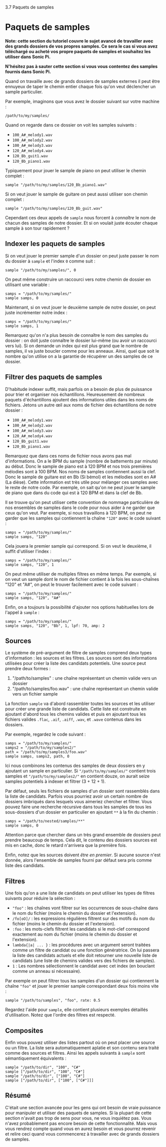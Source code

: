 3.7 Paquets de samples

# Paquets de samples

**Note: cette section du tutoriel couvre le sujet avancé de travailler avec des grands dossiers de vos propres samples. Ce sera le cas si vous avez téléchargé ou acheté vos propre paquets de samples et souhaitez les utiliser dans Sonic Pi.**

**N'hésitez pas à sauter cette section si vous vous contentez des samples fournis dans Sonic Pi.**

Quand on travaille avec de grands dossiers de samples externes il peut être ennuyeux de taper le chemin entier chaque fois qu'on veut déclencher un sample particulier.

Par exemple, imaginons que vous avez le dossier suivant sur votre machine :

```
/path/to/my/samples/
```

Quand on regarde dans ce dossier on voit les samples suivants :

* `100_A#_melody1.wav`
* `100_A#_melody2.wav`
* `100_A#_melody3.wav`
* `120_A#_melody4.wav`
* `120_Bb_guit1.wav`
* `120_Bb_piano1.wav`

Typiquement pour jouer le sample de piano on peut utiliser le chemin complet :

```
sample "/path/to/my/samples/120_Bb_piano1.wav"
```

Si on veut jouer le sample de guitare on peut aussi utiliser son chemin complet :

```
sample "/path/to/my/samples/120_Bb_guit.wav"
```

Cependant ces deux appels de `sample` nous forcent à *connaître* le nom de chacun des samples de notre dossier. Et si on voulait juste écouter chaque sample à son tour rapidement ?

## Indexer les paquets de samples

Si on veut jouer le premier sample d'un dossier on peut juste passer le nom du dossier à `sample` et l'index `0` comme suit :

```
sample "/path/to/my/samples/", 0
```

On peut même construire un raccourci vers notre chemin de dossier en utilisant une variable :

```
samps = "/path/to/my/samples/"
sample samps, 0
```

Maintenant, si on veut jouer le deuxième sample de notre dossier, on peut juste incrémenter notre index :

```
samps = "/path/to/my/samples/"
sample samps, 1
```

Remarquez qu'on n'a plus besoin de connaître le nom des samples du dossier : on doit juste connaître le dossier lui-même (ou avoir un raccourci vers lui). Si on demande un index qui est plus grand que le nombre de samples, il va juste boucler comme pour les anneaux. Ainsi, quel que soit le nombre qu'on utilise on a la garantie de récupérer un des samples de ce dossier.

## Filtrer des paquets de samples

D'habitude indexer suffit, mais parfois on a besoin de plus de puissance pour trier et organiser nos échantillons. Heureusement de nombreux paquets d'échantillons ajoutent des informations utiles dans les noms de fichiers. Jetons un autre œil aux noms de fichier des échantillons de notre dossier :

* `100_A#_melody1.wav`
* `100_A#_melody2.wav`
* `100_A#_melody3.wav`
* `120_A#_melody4.wav`
* `120_Bb_guit1.wav`
* `120_Bb_piano1.wav`

Remarquez que dans ces noms de fichier nous avons pas mal d'informations. On a le BPM du sample (nombre de battements par minute) au début. Donc le sample de piano est à 120 BPM et nos trois premières mélodies sont à 100 BPM. Nos noms de samples contiennent aussi la clef. Donc le sample de guitare est en Bb (Si bémol) et les mélodies sont en A# (La dièse). Cette information est très utile pour mélanger ces samples avec le reste de notre code. Par exemple, on sait qu'on ne peut jouer le sample de piano que dans du code qui est à 120 BPM et dans la clef de Bb.

Il se trouve qu'on peut utiliser cette convention de nommage particulière de nos ensembles de samples dans le code pour nous aider à ne garder que ceux qu'on veut. Par exemple, si nous travaillons à 120 BPM, on peut ne garder que les samples qui contiennent la chaîne `"120"` avec le code suivant :

```
samps = "/path/to/my/samples/"
sample samps, "120"
```

Cela jouera le premier sample qui correspond. Si on veut le deuxième, il suffit d'utiliser l'index :

```
samps = "/path/to/my/samples/"
sample samps, "120", 1
```

On peut même utiliser de multiples filtres en même temps. Par exemple, si on veut un sample dont le nom de fichier contient à la fois les sous-chaînes "120" et "A#", on peut le trouver facilement avec le code suivant :

```
samps = "/path/to/my/samples/"
sample samps, "120", "A#"
```

Enfin, on a toujours la possibilité d'ajouter nos options habituelles lors de l'appel à `sample` :

```
samps = "/path/to/my/samples/"
sample samps, "120", "Bb", 1, lpf: 70, amp: 2
```

## Sources

Le système de pré-argument de filtre de samples comprend deux types d'information : les sources et les filtres. Les sources sont des informations utilisées pour créer la liste des candidats potentiels. Une source peut prendre deux formes :

1. "/path/to/samples" : une chaîne représentant un chemin valide vers un dossier
2. "/path/to/samples/foo.wav" : une chaîne représentant un chemin valide vers un fichier sample

La fonction `sample` va d'abord rassembler toutes les sources et les utiliser pour créer une grande liste de candidats. Cette liste est construite en ajoutant d'abord tous les chemins valides et puis en ajoutant tous les fichiers valides `.flac`, `.aif`, `.aiff`, `.wav`, et `.wave` contenus dans les dossiers.

Par exemple, regardez le code suivant :

```
samps = "/path/to/my/samples/"
samps2 = "/path/to/my/samples2/"
path = "/path/to/my/samples3/foo.wav"
sample samps, samps2, path, 0
```

Ici nous combinons les contenus des samples de deux dossiers en y ajoutant un sample en particulier. Si `"/path/to/my/samples/"` contient trois samples et `"/path/to/my/samples2/"` en contient douze, on aurait seize samples potentiels à indexer et filtrer (3 + 12 + 1).

Par défaut, seuls les fichiers de samples d'un dossier sont rassemblés dans la liste de candidats. Parfois vous pourriez avoir un certain nombre de dossiers imbriqués dans lesquels vous aimeriez chercher et filtrer. Vous pouvez faire une recherche récursive dans tous les samples de tous les sous-dossiers d'un dossier en particulier en ajoutant `**` à la fin du chemin :

```
samps = "/path/to/nested/samples/**"
sample samps, 0
```

Attention parce que chercher dans un très grand ensemble de dossiers peut prendre beaucoup de temps. Cela dit, le contenu des dossiers sources est mis en cache, donc le retard n'arrivera que la première fois.

Enfin, notez que les sources doivent *être en premier*. Si aucune source n'est donnée, alors l'ensemble de samples fourni par défaut sera pris comme liste des candidats.

## Filtres

Une fois qu'on a une liste de candidats on peut utiliser les types de filtres suivants pour réduire la sélection :

* `"foo"` : les chaînes vont filtrer sur les occurrences de sous-chaîne dans le nom du fichier (moins le chemin du dossier et l'extension).
* `/fo[oO]/` : les expressions régulières filtrent sur des motifs du nom du fichier (moins le chemin du dossier et l'extension).
* `:foo` : les mots-clefs filtrent les candidats si le mot-clef correspond exactement au nom du fichier (moins le chemin du dossier et l'extension).
* `lambda{|a| ... }` : les procédures avec un argument seront traitées comme un filtre de candidat ou une fonction génératrice. On lui passera la liste des candidats actuels et elle doit retourner une nouvelle liste de candidats (une liste de chemins valides vers des fichiers de samples).
* `1` : Les nombres sélectionnent le candidat avec cet index (en bouclant comme un anneau si nécessaire).

Par exemple on peut filtrer tous les samples d'un dossier qui contiennent la chaîne `"foo"` et jouer le premier sample correspondant deux fois moins vite :

```
sample "/path/to/samples", "foo", rate: 0.5
```

Regardez l'aide pour `sample`, elle contient plusieurs exemples détaillés d'utilisation. Notez que l'ordre des filtres est respecté.

## Composites

Enfin vous pouvez utiliser des listes partout où on peut placer une source ou un filtre. La liste sera automatiquement aplatie et son contenu sera traité comme des sources et filtres. Ainsi les appels suivants à `sample` sont sémantiquement équivalents :

```
sample "/path/to/dir", "100", "C#"
sample ["/path/to/dir", "100", "C#"]
sample "/path/to/dir", ["100", "C#"]
sample ["/path/to/dir", ["100", ["C#"]]]
```

## Résumé

C'était une section avancée pour les gens qui ont besoin de vraie puissance pour manipuler et utiliser des paquets de samples. Si la plupart de cette section n'avait pas trop de sens pour vous, ne vous inquiétez pas. Vous n'avez probablement pas encore besoin de cette fonctionnalité. Mais vous vous rendrez compte quand vous en aurez besoin et vous pourrez revenir et relire ceci quand vous commencerez à travailler avec de grands dossiers de samples.
